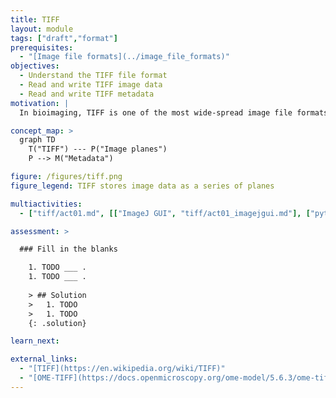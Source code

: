 ```yaml
---
title: TIFF 
layout: module
tags: ["draft","format"]
prerequisites:
  - "[Image file formats](../image_file_formats)"
objectives:
  - Understand the TIFF file format
  - Read and write TIFF image data
  - Read and write TIFF metadata
motivation: |
  In bioimaging, TIFF is one of the most wide-spread image file formats. Thus there is a very high probability that you will need to deal with such files. It therefore is very important to understand how to read and write such files and also have some understanding about the actual file format, as this will help you to understand its benefits and limitations.

concept_map: >
  graph TD
    T("TIFF") --- P("Image planes")
    P --> M("Metadata")

figure: /figures/tiff.png
figure_legend: TIFF stores image data as a series of planes

multiactivities:
  - ["tiff/act01.md", [["ImageJ GUI", "tiff/act01_imagejgui.md"], ["python tifffile", "tiff/act01_tifffile.py"]]]

assessment: >

  ### Fill in the blanks

    1. TODO ___ .
    1. TODO ___ .
    
    > ## Solution
    >   1. TODO
    >   1. TODO
    {: .solution}

learn_next:

external_links:
  - "[TIFF](https://en.wikipedia.org/wiki/TIFF)"
  - "[OME-TIFF](https://docs.openmicroscopy.org/ome-model/5.6.3/ome-tiff/)"
---
```


